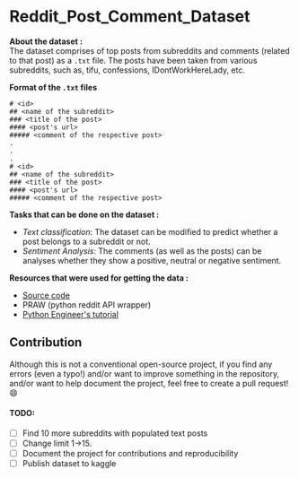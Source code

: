 # Reddit_Post_Comment_Dataset

**About the dataset :**  
The dataset comprises of top posts from subreddits and comments (related to that post) as a `.txt` file. The posts have been taken from various subreddits, such as, tifu, confessions, IDontWorkHereLady, etc.

**Format of the `.txt` files**

```
# <id>
## <name of the subreddit>
### <title of the post>
#### <post's url>
##### <comment of the respective post>
.
.
.
# <id>
## <name of the subreddit>
### <title of the post>
#### <post's url>
##### <comment of the respective post>
```

**Tasks that can be done on the dataset :**

- _Text classification_: The dataset can be modified to predict whether a post belongs to a subreddit or not.
- _Sentiment Analysis_: The comments (as well as the posts) can be analyses whether they show a positive, neutral or negative sentiment.

**Resources that were used for getting the data :**

- [Source code](https://github.com/ishandandekar/Reddit_Post_Comment_Dataset)
- PRAW (python reddit API wrapper)
- [Python Engineer's tutorial](https://www.youtube.com/watch?v=8VZhog5C3bU&ab_channel=PythonEngineer)

## Contribution

Although this is not a conventional open-source project, if you find any errors (even a typo!) and/or want to improve something in the repository, and/or want to help document the project, feel free to create a pull request! 😄

#### TODO:

- [ ] Find 10 more subreddits with populated text posts
- [ ] Change limit 1->15.
- [ ] Document the project for contributions and reproducibility
- [ ] Publish dataset to kaggle
